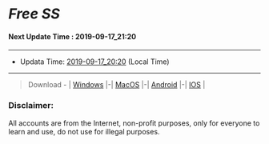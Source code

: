 
# *Free SS*

#### Next Update Time : 2019-09-17_21:20

---
* Updata Time: [2019-09-17_20:20](https://github.com/Geek-007/free-SS/blob/master/2019-09-17_20:20_FreeSS.txt) (Local Time)
---

> Download - | [Windows](https://github.com/shadowsocks/shadowsocks-windows/releases) |-| [MacOS](https://github.com/shadowsocks/shadowsocks-iOS/releases) |-| [Android](https://github.com/shadowsocks/shadowsocks-android/releases) |-| [IOS](https://itunes.apple.com/us/) |

### Disclaimer:
All accounts are from the Internet, non-profit purposes, only for everyone to learn and use, do not use for illegal purposes.
<br>
